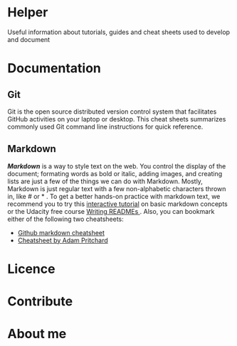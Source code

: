 # Helper
Useful information about tutorials, guides and cheat sheets used to develop and document

# Documentation

## Git
Git is the open source distributed version control system that facilitates GitHub activities on your laptop or desktop. This cheat sheets summarizes commonly used Git command line instructions for quick reference.


## Markdown
_**Markdown**_ is a way to style text on the web. You control the display of the document; formating words as bold or italic, adding images, and creating lists are just a few of the things we can do with Markdown. Mostly, Markdown is just regular text with a few non-alphabetic characters thrown in, like # or * . To get a better hands-on practice with markdown text, we recommend you to try this [interactive tutorial](https://commonmark.org/help/tutorial/) on basic markdown concepts or the Udacity free course [Writing READMEs
](https://www.udacity.com/course/writing-readmes--ud777). 
Also, you can bookmark either of the following two cheatsheets:
* [Github markdown cheatsheet](https://guides.github.com/pdfs/markdown-cheatsheet-online.pdf)
* [Cheatsheet by Adam Pritchard](https://github.com/adam-p/markdown-here/wiki/Markdown-Cheatsheet)


# Licence

# Contribute

# About me

